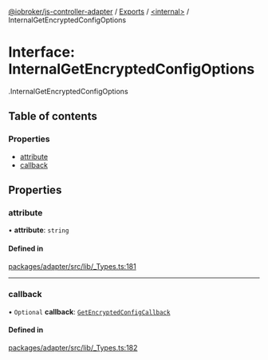 [@iobroker/js-controller-adapter](../README.md) / [Exports](../modules.md) / [<internal\>](../modules/internal_.md) / InternalGetEncryptedConfigOptions

# Interface: InternalGetEncryptedConfigOptions

[<internal>](../modules/internal_.md).InternalGetEncryptedConfigOptions

## Table of contents

### Properties

- [attribute](internal_.InternalGetEncryptedConfigOptions.md#attribute)
- [callback](internal_.InternalGetEncryptedConfigOptions.md#callback)

## Properties

### attribute

• **attribute**: `string`

#### Defined in

[packages/adapter/src/lib/_Types.ts:181](https://github.com/ioBroker/ioBroker.js-controller/blob/d4765032/packages/adapter/src/lib/_Types.ts#L181)

___

### callback

• `Optional` **callback**: [`GetEncryptedConfigCallback`](../modules/internal_.md#getencryptedconfigcallback)

#### Defined in

[packages/adapter/src/lib/_Types.ts:182](https://github.com/ioBroker/ioBroker.js-controller/blob/d4765032/packages/adapter/src/lib/_Types.ts#L182)
